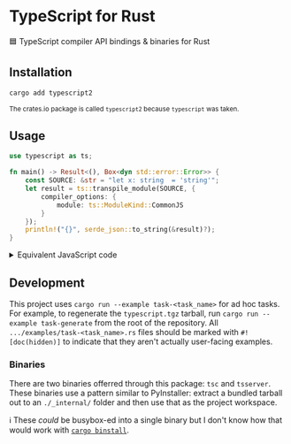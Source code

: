 # TypeScript for Rust

🟦 TypeScript compiler API bindings & binaries for Rust

## Installation

```sh
cargo add typescript2
```

<sup>The crates.io package is called `typescript2` because `typescript` was taken.</sup>

## Usage

```rs
use typescript as ts;

fn main() -> Result<(), Box<dyn std::error::Error>> {
    const SOURCE: &str = "let x: string  = 'string'";
    let result = ts::transpile_module(SOURCE, {
        compiler_options: {
            module: ts::ModuleKind::CommonJS
        }
    });
    println!("{}", serde_json::to_string(&result)?);
}
```

<details><summary>Equivalent JavaScript code</summary>

```js
import * as ts from "typescript";

const source = "let x: string  = 'string'";

let result = ts.transpileModule(source, { compilerOptions: { module: ts.ModuleKind.CommonJS }});

console.log(JSON.stringify(result));
```

</details>

## Development

This project uses `cargo run --example task-<task_name>` for ad hoc tasks. For example, to regenerate the `typescript.tgz` tarball, run `cargo run --example task-generate` from the root of the repository. All `.../examples/task-<task_name>.rs` files should be marked with `#![doc(hidden)]` to indicate that they aren't actually user-facing examples.

### Binaries

There are two binaries offerred through this package: `tsc` and `tsserver`. These binaries use a pattern similar to PyInstaller: extract a bundled tarball out to an `./_internal/` folder and then use that as the project workspace.

ℹ These _could_ be busybox-ed into a single binary but I don't know how that would work with [`cargo binstall`](https://github.com/cargo-bins/cargo-binstall).
